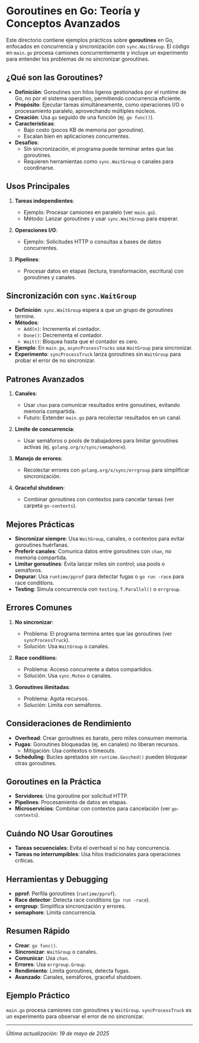# Goroutines en Go: Teoría y Conceptos Avanzados

Este directorio contiene ejemplos prácticos sobre **goroutines** en Go, enfocados en concurrencia y sincronización con `sync.WaitGroup`. El código en `main.go` procesa camiones concurrentemente y incluye un experimento para entender los problemas de no sincronizar goroutines.

## ¿Qué son las Goroutines?

- **Definición**: Goroutines son hilos ligeros gestionados por el runtime de Go, no por el sistema operativo, permitiendo concurrencia eficiente.
- **Propósito**: Ejecutar tareas simultáneamente, como operaciones I/O o procesamiento paralelo, aprovechando múltiples núcleos.
- **Creación**: Usa `go` seguido de una función (ej. `go func()`).
- **Características**:
    - Bajo costo (pocos KB de memoria por goroutine).
    - Escalan bien en aplicaciones concurrentes.
- **Desafíos**:
    - Sin sincronización, el programa puede terminar antes que las goroutines.
    - Requieren herramientas como `sync.WaitGroup` o canales para coordinarse.

## Usos Principales

1. **Tareas independientes**:
    - Ejemplo: Procesar camiones en paralelo (ver `main.go`).
    - Método: Lanzar goroutines y usar `sync.WaitGroup` para esperar.

2. **Operaciones I/O**:
    - Ejemplo: Solicitudes HTTP o consultas a bases de datos concurrentes.

3. **Pipelines**:
    - Procesar datos en etapas (lectura, transformación, escritura) con goroutines y canales.

## Sincronización con `sync.WaitGroup`

- **Definición**: `sync.WaitGroup` espera a que un grupo de goroutines termine.
- **Métodos**:
    - `Add(n)`: Incrementa el contador.
    - `Done()`: Decrementa el contador.
    - `Wait()`: Bloquea hasta que el contador es cero.
- **Ejemplo**: En `main.go`, `asyncProcessTrucks` usa `WaitGroup` para sincronizar.
- **Experimento**: `syncProcessTruck` lanza goroutines sin `WaitGroup` para probar el error de no sincronizar.

## Patrones Avanzados

1. **Canales**:
    - Usar `chan` para comunicar resultados entre goroutines, evitando memoria compartida.
    - Futuro: Extender `main.go` para recolectar resultados en un canal.

2. **Límite de concurrencia**:
    - Usar semáforos o pools de trabajadores para limitar goroutines activas (ej. `golang.org/x/sync/semaphore`).

3. **Manejo de errores**:
    - Recolectar errores con `golang.org/x/sync/errgroup` para simplificar sincronización.

4. **Graceful shutdown**:
    - Combinar goroutines con contextos para cancelar tareas (ver carpeta `go-contexts`).

## Mejores Prácticas

- **Sincronizar siempre**: Usa `WaitGroup`, canales, o contextos para evitar goroutines huérfanas.
- **Preferir canales**: Comunica datos entre goroutines con `chan`, no memoria compartida.
- **Limitar goroutines**: Evita lanzar miles sin control; usa pools o semáforos.
- **Depurar**: Usa `runtime/pprof` para detectar fugas o `go run -race` para race conditions.
- **Testing**: Simula concurrencia con `testing.T.Parallel()` o `errgroup`.

## Errores Comunes

1. **No sincronizar**:
    - Problema: El programa termina antes que las goroutines (ver `syncProcessTruck`).
    - Solución: Usa `WaitGroup` o canales.

2. **Race conditions**:
    - Problema: Acceso concurrente a datos compartidos.
    - Solución: Usa `sync.Mutex` o canales.

3. **Goroutines ilimitadas**:
    - Problema: Agota recursos.
    - Solución: Limita con semáforos.

## Consideraciones de Rendimiento

- **Overhead**: Crear goroutines es barato, pero miles consumen memoria.
- **Fugas**: Goroutines bloqueadas (ej. en canales) no liberan recursos.
    - Mitigación: Usa contextos o timeouts.
- **Scheduling**: Bucles apretados sin `runtime.Gosched()` pueden bloquear otras goroutines.

## Goroutines en la Práctica

- **Servidores**: Una goroutine por solicitud HTTP.
- **Pipelines**: Procesamiento de datos en etapas.
- **Microservicios**: Combinar con contextos para cancelación (ver `go-contexts`).

## Cuándo NO Usar Goroutines

- **Tareas secuenciales**: Evita el overhead si no hay concurrencia.
- **Tareas no interrumpibles**: Usa hilos tradicionales para operaciones críticas.

## Herramientas y Debugging

- **pprof**: Perfila goroutines (`runtime/pprof`).
- **Race detector**: Detecta race conditions (`go run -race`).
- **errgroup**: Simplifica sincronización y errores.
- **semaphore**: Limita concurrencia.

## Resumen Rápido

- **Crear**: `go func()`.
- **Sincronizar**: `WaitGroup` o canales.
- **Comunicar**: Usa `chan`.
- **Errores**: Usa `errgroup.Group`.
- **Rendimiento**: Limita goroutines, detecta fugas.
- **Avanzado**: Canales, semáforos, graceful shutdown.

## Ejemplo Práctico

`main.go` procesa camiones con goroutines y `WaitGroup`. `syncProcessTruck` es un experimento para observar el error de no sincronizar.

---
*Última actualización: 19 de mayo de 2025*